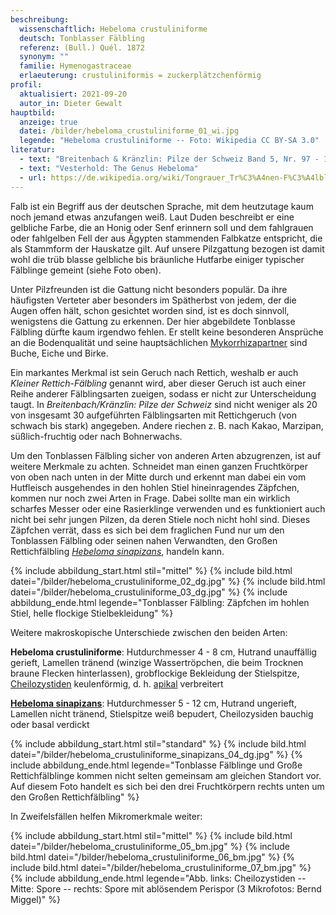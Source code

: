 ```yaml
---
beschreibung:
  wissenschaftlich: Hebeloma crustuliniforme
  deutsch: Tonblasser Fälbling
  referenz: (Bull.) Quél. 1872
  synonym: ""
  familie: Hymenogastraceae
  erlaeuterung: crustuliniformis = zuckerplätzchenförmig
profil:
  aktualisiert: 2021-09-20
  autor_in: Dieter Gewalt
hauptbild:
  anzeige: true
  datei: /bilder/hebeloma_crustuliniforme_01_wi.jpg
  legende: "Hebeloma crustuliniforme -- Foto: Wikipedia CC BY-SA 3.0"
literatur:
  - text: "Breitenbach & Kränzlin: Pilze der Schweiz Band 5, Nr. 97 - 127"
  - text: "Vesterhold: The Genus Hebeloma"
  - url: https://de.wikipedia.org/wiki/Tongrauer_Tr%C3%A4nen-F%C3%A4lbling
---
```

Falb ist ein Begriff aus der deutschen Sprache, mit dem heutzutage kaum noch jemand etwas anzufangen weiß. Laut Duden beschreibt er eine gelbliche Farbe, die an Honig oder Senf erinnern soll und dem fahlgrauen oder fahlgelben Fell der aus Ägypten stammenden Falbkatze entspricht, die als Stammform der Hauskatze gilt. Auf unsere Pilzgattung bezogen ist damit wohl die trüb blasse gelbliche bis bräunliche Hutfarbe einiger typischer Fälblinge gemeint (siehe Foto oben).

Unter Pilzfreunden ist die Gattung nicht besonders populär. Da ihre häufigsten Verteter aber besonders im Spätherbst von jedem, der die Augen offen hält, schon gesichtet worden sind, ist es doch sinnvoll, wenigstens die Gattung zu erkennen. Der hier abgebildete Tonblasse Fälbling dürfte kaum irgendwo fehlen. Er stellt keine besonderen Ansprüche an die Bodenqualität und seine hauptsächlichen [Mykorrhizapartner](Mykorrhiza "Glossar") sind Buche, Eiche und Birke.

Ein markantes Merkmal ist sein Geruch nach Rettich, weshalb er auch *Kleiner Rettich-Fälbling* genannt wird, aber dieser Geruch ist auch einer Reihe anderer Fälblingsarten zueigen, sodass er nicht zur Unterscheidung taugt. In *Breitenbach/Kränzlin: Pilze der Schweiz* sind nicht weniger als 20 von insgesamt 30 aufgeführten Fälblingsarten mit Rettichgeruch (von schwach bis stark) angegeben. Andere riechen z. B. nach Kakao, Marzipan, süßlich-fruchtig oder nach Bohnerwachs.

Um den Tonblassen Fälbling sicher von anderen Arten abzugrenzen, ist auf weitere Merkmale zu achten. Schneidet man einen ganzen Fruchtkörper von oben nach unten in der Mitte durch und erkennt man dabei ein vom Hutfleisch ausgehendes in den hohlen Stiel hineinragendes Zäpfchen, kommen nur noch zwei Arten in Frage. Dabei sollte man ein wirklich scharfes Messer oder eine Rasierklinge verwenden und es funktioniert auch nicht bei sehr jungen Pilzen, da deren Stiele noch nicht hohl sind. Dieses Zäpfchen verrät, dass es sich bei dem fraglichen Fund nur um den Tonblassen Fälbling oder seinen nahen Verwandten, den Großen Rettichfälbling *[Hebeloma sinapizans](/pilze/hebeloma-sinapizans-großer-rettichfälbling)*, handeln kann.

{% include abbildung_start.html stil="mittel" %}
{% include bild.html datei="/bilder/hebeloma_crustuliniforme_02_dg.jpg" %}
{% include bild.html datei="/bilder/hebeloma_crustuliniforme_03_dg.jpg" %}
{% include abbildung_ende.html legende="Tonblasser Fälbling: Zäpfchen im hohlen Stiel, helle flockige Stielbekleidung" %}

Weitere makroskopische Unterschiede zwischen den beiden Arten:

**Hebeloma crustuliniforme**: Hutdurchmesser 4 - 8 cm, Hutrand unauffällig gerieft, Lamellen tränend (winzige Wassertröpchen, die beim Trocknen braune Flecken hinterlassen), grobflockige Bekleidung der Stielspitze, [Cheilozystiden](Cheilozystiden "Glossar") keulenförmig, d. h. [apikal](apikal "Glossar") verbreitert

**[Hebeloma sinapizans](/pilze/hebeloma-sinapizans-großer-rettichfälbling)**: Hutdurchmesser 5 - 12 cm, Hutrand ungerieft, Lamellen nicht tränend, Stielspitze weiß bepudert, Cheilozysiden bauchig oder basal verdickt

{% include abbildung_start.html stil="standard" %}
{% include bild.html datei="/bilder/hebeloma_crustuliniforme_sinapizans_04_dg.jpg" %}
{% include abbildung_ende.html legende="Tonblasse Fälblinge und Große Rettichfälblinge kommen nicht selten gemeinsam am gleichen Standort vor. Auf diesem Foto handelt es sich bei den drei Fruchtkörpern rechts unten um den Großen Rettichfälbling" %}

In Zweifelsfällen helfen Mikromerkmale weiter:

{% include abbildung_start.html stil="mittel" %}
{% include bild.html datei="/bilder/hebeloma_crustuliniforme_05_bm.jpg" %}
{% include bild.html datei="/bilder/hebeloma_crustuliniforme_06_bm.jpg" %}
{% include bild.html datei="/bilder/hebeloma_crustuliniforme_07_bm.jpg" %}
{% include abbildung_ende.html legende="Abb. links: Cheilozystiden -- Mitte: Spore  -- rechts: Spore mit ablösendem Perispor (3 Mikrofotos: Bernd Miggel)" %}
